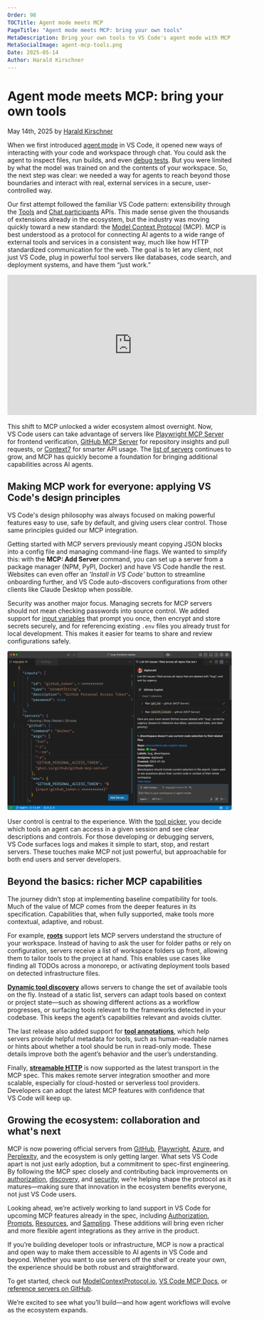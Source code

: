 ```yaml
---
Order: 98
TOCTitle: Agent mode meets MCP
PageTitle: "Agent mode meets MCP: bring your own tools"
MetaDescription: Bring your own tools to VS Code's agent mode with MCP.
MetaSocialImage: agent-mcp-tools.png
Date: 2025-05-14
Author: Harald Kirschner
---
```


# Agent mode meets MCP: bring your own tools

May 14th, 2025 by [Harald Kirschner](https://github.com/digitarald)

When we first introduced [agent mode](https://code.visualstudio.com/docs/copilot/chat/chat-agent-mode) in VS Code, it opened new ways of interacting with your code and workspace through chat. You could ask the agent to inspect files, run builds, and even [debug tests](https://code.visualstudio.com/docs/copilot/guides/test-with-copilot). But you were limited by what the model was trained on and the contents of your workspace. So, the next step was clear: we needed a way for agents to reach beyond those boundaries and interact with real, external services in a secure, user-controlled way.

Our first attempt followed the familiar VS Code pattern: extensibility through the [Tools](https://code.visualstudio.com/api/extension-guides/tools) and [Chat participants](https://code.visualstudio.com/api/extension-guides/chat) APIs. This made sense given the thousands of extensions already in the ecosystem, but the industry was moving quickly toward a new standard: the [Model Context Protocol](https://modelcontextprotocol.io/) (MCP). MCP is best understood as a protocol for connecting AI agents to a wide range of external tools and services in a consistent way, much like how HTTP standardized communication for the web. The goal is to let any client, not just VS Code, plug in powerful tool servers like databases, code search, and deployment systems, and have them “just work.”

<iframe width="560" height="315" src="https://www.youtube-nocookie.com//embed/VePxCcF99w4?si=vY-f4CKc0rrl5fDa&amp;start=164" title="Agent mode tools in VS Code" frameborder="0" allow="accelerometer; autoplay; clipboard-write; encrypted-media; gyroscope; picture-in-picture" allowfullscreen></iframe>

This shift to MCP unlocked a wider ecosystem almost overnight. Now, VS Code users can take advantage of servers like [Playwright MCP Server](https://github.com/microsoft/playwright-mcp) for frontend verification, [GitHub MCP Server](https://github.com/github/github-mcp-server/) for repository insights and pull requests, or [Context7](https://github.com/upstash/context7/) for smarter API usage. The [list of servers](https://github.com/modelcontextprotocol/servers) continues to grow, and MCP has quickly become a foundation for bringing additional capabilities across AI agents.

## Making MCP work for everyone: applying VS Code's design principles

VS Code's design philosophy was always focused on making powerful features easy to use, safe by default, and giving users clear control. Those same principles guided our MCP integration.

Getting started with MCP servers previously meant copying JSON blocks into a config file and managing command-line flags. We wanted to simplify this: with the **MCP: Add Server** command, you can set up a server from a package manager (NPM, PyPI, Docker) and have VS Code handle the rest. Websites can even offer an *'Install in VS Code'* button to streamline onboarding further, and VS Code auto-discovers configurations from other clients like Claude Desktop when possible.

Security was another major focus. Managing secrets for MCP servers should not mean checking passwords into source control. We added support for [input variables](https://code.visualstudio.com/docs/copilot/chat/mcp-servers#_add-an-mcp-server-to-your-workspace) that prompt you once, then encrypt and store secrets securely, and for referencing existing `.env` files you already trust for local development. This makes it easier for teams to share and review configurations safely.

![GitHub MCP Server with safely stored secrets using input variables](agent-mcp-tools.png)

User control is central to the experience. With the [tool picker](https://code.visualstudio.com/docs/copilot/chat/mcp-servers#_use-mcp-tools-in-agent-mode), you decide which tools an agent can access in a given session and see clear descriptions and controls. For those developing or debugging servers, VS Code surfaces logs and makes it simple to start, stop, and restart servers. These touches make MCP not just powerful, but approachable for both end users and server developers.

## Beyond the basics: richer MCP capabilities

The journey didn’t stop at implementing baseline compatibility for tools. Much of the value of MCP comes from the deeper features in its specification. Capabilities that, when fully supported, make tools more contextual, adaptive, and robust.

For example, [**roots**](https://modelcontextprotocol.io/docs/concepts/roots) support lets MCP servers understand the structure of your workspace. Instead of having to ask the user for folder paths or rely on configuration, servers receive a list of workspace folders up front, allowing them to tailor tools to the project at hand. This enables use cases like finding all TODOs across a monorepo, or activating deployment tools based on detected infrastructure files.

[**Dynamic tool discovery**](https://modelcontextprotocol.io/docs/concepts/tools#tool-discovery-and-updates) allows servers to change the set of available tools on the fly. Instead of a static list, servers can adapt tools based on context or project state—such as showing different actions as a workflow progresses, or surfacing tools relevant to the frameworks detected in your codebase. This keeps the agent’s capabilities relevant and avoids clutter.

The last release also added support for [**tool annotations**](https://modelcontextprotocol.io/docs/concepts/tools#tool-annotations), which help servers provide helpful metadata for tools, such as human-readable names or hints about whether a tool should be run in read-only mode. These details improve both the agent’s behavior and the user’s understanding.

Finally, [**streamable HTTP**](https://modelcontextprotocol.io/specification/2025-03-26/basic/transports#streamable-http) is now supported as the latest transport in the MCP spec. This makes remote server integration smoother and more scalable, especially for cloud-hosted or serverless tool providers. Developers can adopt the latest MCP features with confidence that VS Code will keep up.

## Growing the ecosystem: collaboration and what's next

MCP is now powering official servers from [GitHub](https://github.com/github/github-mcp-server/), [Playwright](https://github.com/microsoft/playwright-mcp), [Azure](https://github.com/Azure/azure-mcp), and [Perplexity](https://github.com/perplexity-ai/perplexity-mcp), and the ecosystem is only getting larger. What sets VS Code apart is not just early adoption, but a commitment to spec-first engineering. By following the MCP spec closely and contributing back improvements on [authorization](https://github.com/modelcontextprotocol/specification/issues/205), [discovery](https://github.com/modelcontextprotocol/registry), and [security](https://devblogs.microsoft.com/blog/protecting-against-indirect-injection-attacks-mcp), we’re helping shape the protocol as it matures—making sure that innovation in the ecosystem benefits everyone, not just VS Code users.

Looking ahead, we’re actively working to land support in VS Code for upcoming MCP features already in the spec, including [Authorization](https://github.com/microsoft/vscode/issues/247759), [Prompts](https://github.com/microsoft/vscode/issues/244173), [Resources](https://github.com/microsoft/vscode/issues/244159), and [Sampling](https://github.com/microsoft/vscode/issues/244162). These additions will bring even richer and more flexible agent integrations as they arrive in the product.

If you’re building developer tools or infrastructure, MCP is now a practical and open way to make them accessible to AI agents in VS Code and beyond. Whether you want to use servers off the shelf or create your own, the experience should be both robust and straightforward.

To get started, check out [ModelContextProtocol.io](https://modelcontextprotocol.io/), [VS Code MCP Docs](https://code.visualstudio.com/docs/copilot/chat/mcp-servers), or [reference servers on GitHub](https://github.com/modelcontextprotocol/servers).

We’re excited to see what you’ll build—and how agent workflows will evolve as the ecosystem expands.